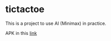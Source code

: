 # tictactoe

This is a project to use AI (Minimax) in practice.

APK in this [link](https://ticaracatica.itch.io/tictactoe-minimax)
